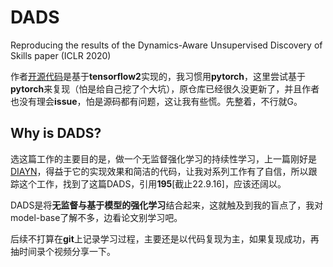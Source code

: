 # DADS
Reproducing the results of the Dynamics-Aware Unsupervised Discovery of Skills paper (ICLR 2020)

作者[开源代码](https://github.com/google-research/dads)是基于**tensorflow2**实现的，我习惯用**pytorch**，这里尝试基于**pytorch**来复现（怕是给自己挖了个大坑），原仓库已经很久没更新了，并且作者也没有理会**issue**，怕是源码都有问题，这让我有些慌。先整着，不行就G。

## Why is DADS?

选这篇工作的主要目的是，做一个无监督强化学习的持续性学习，上一篇刚好是[DIAYN](https://github.com/IDayday/DIAYN-PyTorch)，得益于它的实现效果和简洁的代码，让我对系列工作有了自信，所以跟踪这个工作，找到了这篇DADS，引用**195**[截止22.9.16]，应该还阔以。

DADS是将**无监督与基于模型的强化学习**结合起来，这就触及到我的盲点了，我对model-base了解不多，边看论文别学习吧。

后续不打算在**git**上记录学习过程，主要还是以代码复现为主，如果复现成功，再抽时间录个视频分享一下。